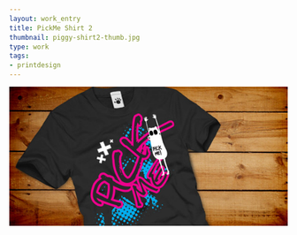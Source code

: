 ```yaml
---
layout: work_entry
title: PickMe Shirt 2
thumbnail: piggy-shirt2-thumb.jpg
type: work
tags: 
- printdesign
---
```


<p><img src="/images/work/2010-06-15_pickme_shirt2.jpg" class="illustration" title="Illustration 1" alt="Illustration 1"></p>
